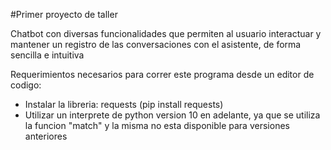 #Primer proyecto de taller

Chatbot con diversas funcionalidades que permiten al usuario interactuar y mantener un registro de las conversaciones con el asistente, de forma sencilla e intuitiva 

Requerimientos necesarios para correr este programa desde un editor de codigo:
- Instalar la libreria: requests (pip install requests)
- Utilizar un interprete de python version 10 en adelante, ya que se utiliza la funcion "match" y la misma no esta disponible para versiones anteriores 

